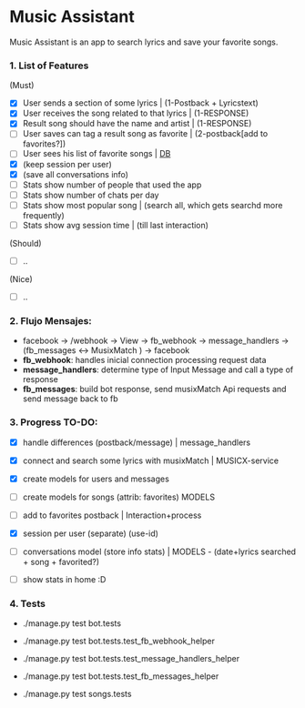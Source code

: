 
# Music Assistant

Music Assistant is an app to search lyrics and save your favorite songs.

### 1. List of Features 
  (Must)
  - [X] User sends a section of some lyrics             | (1-Postback + Lyricstext)
  - [X] User receives the song related to that lyrics   | (1-RESPONSE)
  - [X] Result song should have the name and artist     | (1-RESPONSE)
  - [ ] User saves can tag a result song as favorite    | (2-postback[add to favorites?])
  - [ ] User sees his list of favorite songs            | [DB](3-postback:seeMyListOfFavorites)
  - [X] (keep session per user)
  - [X] (save all conversations info)
  - [ ] Stats show number of people that used the app
  - [ ] Stats show number of chats per day
  - [ ] Stats show most popular song      | (search all, which gets searchd more frequently)
  - [ ] Stats show avg session time       | (till last interaction)
  
  (Should) 
  - [ ] ..

  (Nice)
  - [ ] ..

### 2. Flujo Mensajes:
  - facebook -> /webhook -> View -> fb_webhook -> message_handlers -> (fb_messages <-> MusixMatch ) -> facebook
  - **fb_webhook**: handles inicial connection processing request data
  - **message_handlers**: determine type of Input Message and call a type of response
  - **fb_messages**: build bot response, send musixMatch Api requests and send message back to fb

### 3. Progress TO-DO:
  - [X] handle differences (postback/message)              | message_handlers
  - [X] connect and search some lyrics with musixMatch     | MUSICX-service
  - [X] create models for users and messages
  - [ ] create models for songs (attrib: favorites) MODELS
  - [ ] add to favorites postback                          | Interaction+process
  - [X] session per user (separate) (use-id)
  - [ ] conversations model (store info stats)             | MODELS
        -  (date+lyrics searched + song + favorited?)
  - [ ] show stats in home :D


### 4. Tests
  - ./manage.py test bot.tests
  - ./manage.py test bot.tests.test_fb_webhook_helper
  - ./manage.py test bot.tests.test_message_handlers_helper
  - ./manage.py test bot.tests.test_fb_messages_helper

  - ./manage.py test songs.tests